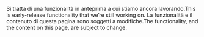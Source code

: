 <span data-ttu-id="98fb9-101">Si tratta di una funzionalità in anteprima a cui stiamo ancora lavorando.</span><span class="sxs-lookup"><span data-stu-id="98fb9-101">This is early-release functionality that we’re still working on.</span></span> <span data-ttu-id="98fb9-102">La funzionalità e il contenuto di questa pagina sono soggetti a modifiche.</span><span class="sxs-lookup"><span data-stu-id="98fb9-102">The functionality, and the content on this page, are subject to change.</span></span>
